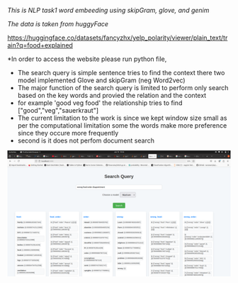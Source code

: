 *This is NLP task1 word embeeding using skipGram, glove, and genim*

*The data is taken from huggyFace*

https://huggingface.co/datasets/fancyzhx/yelp_polarity/viewer/plain_text/train?q=food+explained

*In order to access the website please run python file, 
* The search query is simple sentence tries to find the context there two model implemented Glove and skipGram (neg Word2vec)
* The major function of the search query is limited to perform only search based on the key words and provied the relation and the context 
* for example 'good veg food' the relationship tries to find ["good","veg","sauerkraut"] 
* The current limitation to the work is since we kept window size small as per the  computational limitation some the words make more preference since they occure more frequently
* second is it does not perfom document search




![shot_word](shot_word.png)
